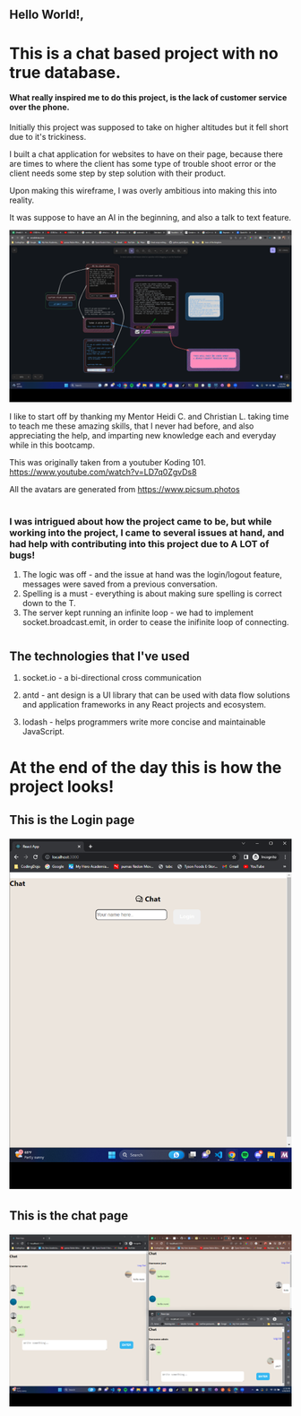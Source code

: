 <h2>Hello World!,</h2>

# This is a chat based project with no true database.

<h4> What really inspired me to do this project, is the lack of customer service over the phone. </h4>


Initially this project was supposed to take on higher altitudes but it fell short due to it's trickiness.

I built a chat application for websites to have on their page, because there are times to where the client has some type of trouble shoot error or the client needs some step by step solution with their product.

Upon making this wireframe, I was overly ambitious into making this into reality.

It was suppose to have an AI in the beginning, and also a talk to text feature.

![Wire Frame](Readme/Screenshot%20(335).png)

I like to start off by thanking my Mentor Heidi C. and Christian L. taking time to teach me these amazing skills, that I never had before, and also appreciating the help, and imparting new knowledge each and everyday while in this bootcamp.

This was originally taken from a youtuber Koding 101.
https://www.youtube.com/watch?v=LD7q0ZgvDs8

All the avatars are generated from https://www.picsum.photos


# <h3>I was intrigued about how the project came to be, but while working into the project, I came to several issues at hand, and had help with contributing into this project due to A LOT of bugs!</h3>
1. The logic was off - and the issue at hand was the login/logout feature, messages were saved from a previous conversation.
2. Spelling is a must - everything is about making sure spelling is correct down to the T.
3. The server kept running an infinite loop - we had to implement socket.broadcast.emit, in order to cease the inifinite loop of connecting.

# <h2>The technologies that I've used</h2>
1. socket.io - a bi-directional cross communication

2. antd - ant design is a UI library that can be used with data flow solutions and application frameworks in any React projects and ecosystem.

3. lodash - helps programmers write more concise and maintainable JavaScript.


# At the end of the day this is how the project looks!


<h2> This is the Login page

![Login](Readme/login.png)

<h2> This is the chat page

![Alt text](Readme/chats.png)